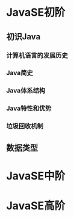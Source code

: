 # JavaSE初阶

## 初识Java

### 计算机语言的发展历史

### Java简史

### Java体系结构

### Java特性和优势

### 垃圾回收机制

## 数据类型



# JavaSE中阶

# JavaSE高阶

